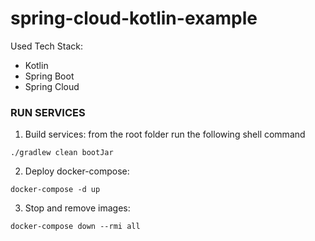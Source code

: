 # spring-cloud-kotlin-example

Used Tech Stack:
- Kotlin
- Spring Boot
- Spring Cloud


### RUN SERVICES
1) Build services: from the root folder run the following shell command
```shell
./gradlew clean bootJar
```

2) Deploy docker-compose:
```shell
docker-compose -d up
```

3) Stop and remove images:
```shell
docker-compose down --rmi all
```